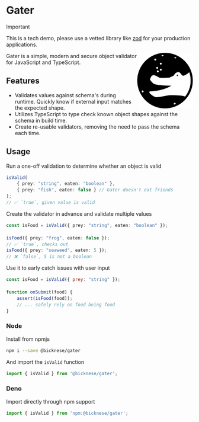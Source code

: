 # Gater

> [!IMPORTANT]  
> This is a tech demo, please use a vetted library like [zod](https://github.com/colinhacks/zod) for your production applications.

<img align="right" src="https://raw.githubusercontent.com/mbicknese/gater/main/logo.svg" height="150px" alt="the gater mascot alligator">

Gater is a simple, modern and secure object validator for JavaScript and TypeScript.

## Features

 - Validates values against schema's during runtime. Quickly know if external input matches the expected shape.
 - Utilizes TypeScript to type check known object shapes against the schema in build time.
 - Create re-usable validators, removing the need to pass the schema each time.

## Usage

Run a one-off validation to determine whether an object is valid

```TypeScript
isValid(
    { prey: "string", eaten: "boolean" },
    { prey: "fish", eaten: false } // Gater doesn't eat friends
);
// ✅ `true`, given value is valid
```

Create the validator in advance and validate multiple values

```TypeScript
const isFood = isValid({ prey: "string", eaten: "boolean" });

isFood({ prey: "frog", eaten: false });
// ✅ `true`, checks out
isFood({ prey: "seaweed", eaten: 5 });
// ❌ `false`, 5 is not a boolean
```

Use it to early catch issues with user input

```JavaScript
const isFood = isValid({ prey: "string" });

function onSubmit(food) {
    assert(isFood(food));
    // ... safely rely on food being food
}
```

### Node

Install from npmjs

```bash
npm i --save @bicknese/gater
```

And import the `isValid` function

```JavaScript
import { isValid } from '@bicknese/gater';
```

### Deno

Import directly through npm support

```TypeScript
import { isValid } from 'npm:@bicknese/gater';
```
